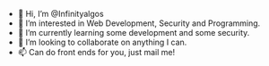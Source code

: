 - 👋 Hi, I’m @Infinityalgos
- 👀 I’m interested in Web Development, Security and Programming.
- 🌱 I’m currently learning some development and some security.
- 💞️ I’m looking to collaborate on anything I can.
- 📫 Can do front ends for you, just mail me!

<!---
Infinityalgos/Infinityalgos is a ✨ special ✨ repository because its `README.md` (this file) appears on your GitHub profile.
You can click the Preview link to take a look at your changes.
--->

